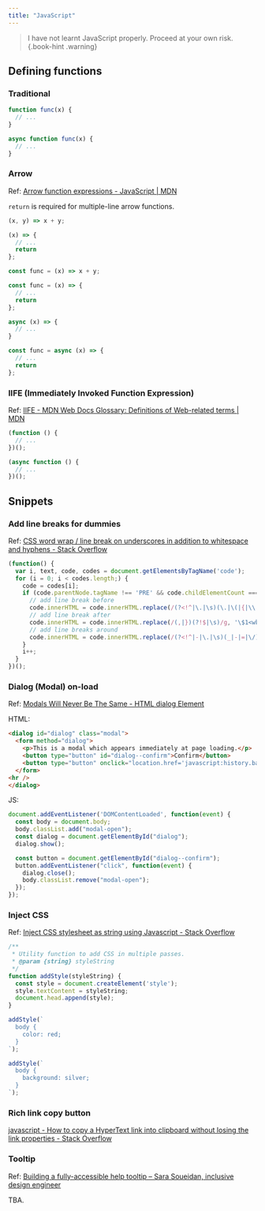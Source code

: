 ```yaml
---
title: "JavaScript"
---
```


> I have not learnt JavaScript properly. Proceed at your own risk.
{.book-hint .warning}

[^1]: test

## Defining functions

### Traditional

```js
function func(x) {
  // ...
}
```

```js
async function func(x) {
  // ...
}
```

### Arrow

Ref: [Arrow function expressions - JavaScript | MDN](https://developer.mozilla.org/en-US/docs/Web/JavaScript/Reference/Functions/Arrow_functions)

`return` is required for multiple-line arrow functions.

```js
(x, y) => x + y;

(x) => {
  // ...
  return
};
```

```js
const func = (x) => x + y;

const func = (x) => {
  // ...
  return
};
```

```js
async (x) => {
  // ...
}

const func = async (x) => {
  // ...
  return
};
```

### IIFE (Immediately Invoked Function Expression)

Ref: [IIFE - MDN Web Docs Glossary: Definitions of Web-related terms | MDN](https://developer.mozilla.org/en-US/docs/Glossary/IIFE)

```js
(function () {
  // ...
})();
```

```js
(async function () {
  // ...
})();
```

## Snippets

### Add line breaks for dummies

Ref: [CSS word wrap / line break on underscores in addition to whitespace and hyphens - Stack Overflow](https://stackoverflow.com/a/29497876)

```js
(function() {
  var i, text, code, codes = document.getElementsByTagName('code');
  for (i = 0; i < codes.length;) {
    code = codes[i];
    if (code.parentNode.tagName !== 'PRE' && code.childElementCount === 0) {
      // add line break before
      code.innerHTML = code.innerHTML.replace(/(?<!^|\.|\s)(\.|\(|{|\\|@)/g, '<wbr />\$1');
      // add line break after
      code.innerHTML = code.innerHTML.replace(/(,|})(?!$|\s)/g, '\$1<wbr />');
      // add line breaks around
      code.innerHTML = code.innerHTML.replace(/(?<!^|-|\.|\s)(_|-|=|\/)(?!$|\s)/g, '<wbr />\$1<wbr />');
    }
    i++;
  }
})();
```

### Dialog \(Modal\) on-load

Ref: [Modals Will Never Be The Same - HTML dialog Element](https://blog.webdevsimplified.com/2023-04/html-dialog/)

HTML:

```html
<dialog id="dialog" class="modal">
  <form method="dialog">
    <p>This is a modal which appears immediately at page loading.</p>
    <button type="button" id="dialog--confirm">Confirm</button>
    <button type="button" onclick="location.href='javascript:history.back()'">Go Back</button>
  </form>
<hr />
</dialog>
```

JS:

```js
document.addEventListener('DOMContentLoaded', function(event) {
  const body = document.body;
  body.classList.add("modal-open");
  const dialog = document.getElementById("dialog");
  dialog.show();

  const button = document.getElementById("dialog--confirm");
  button.addEventListener("click", function(event) {
    dialog.close();
    body.classList.remove("modal-open");
  });
});
```

### Inject CSS

Ref: [Inject CSS stylesheet as string using Javascript - Stack Overflow](https://stackoverflow.com/a/15506705/10668706)

```js
/**
 * Utility function to add CSS in multiple passes.
 * @param {string} styleString
 */
function addStyle(styleString) {
  const style = document.createElement('style');
  style.textContent = styleString;
  document.head.append(style);
}

addStyle(`
  body {
    color: red;
  }
`);

addStyle(`
  body {
    background: silver;
  }
`);
```

### Rich link copy button

[javascript - How to copy a HyperText link into clipboard without losing the link properties - Stack Overflow](https://stackoverflow.com/questions/53003980/)

### Tooltip

Ref: [Building a fully-accessible help tooltip – Sara Soueidan, inclusive design engineer](https://www.sarasoueidan.com/blog/accessible-tooltips/)

TBA.

<!-- 
## Snippets

Strict equal: (my version)

```js
function strictEquals(a, b){
    if Object.is(a, NaN) || Object.is(b, NaN) {
        return false;
    } else if Object.is(a, -0) && Object.is(b, 0) {
        return true;
    } else if Object.is(a, 0) && Object.is(b, -0) {
        return true;
    } else {
        return Object.is(a, b);
    }
}
```

Strict equal: \([Dan Abramov version](https://gist.github.com/gaearon/08a85a33e3d08f3f2ca25fb17bd9d638)\)

```js
// Like a === b
function strictEquals(a, b) {
  if (Object.is(a, b)) {
    // Same value.
    // Is this NaN?
    if (Object.is(a, NaN)) { // We already know a and b are the same, so it's enough to check a.
      // Special case #1.
      return false;
    } else {
      // They are equal!
      return true;
    }
  } else {
    // Different value.
    // Are these 0 and -0?
    if (
      (Object.is(a, 0) && Object.is(b, -0)) ||
      (Object.is(a, -0) && Object.is(b, 0))
    ) {
      // Special case #2.
      return true;
    } else {
      // They are not equal!
      return false;
    }
  }
}
```
 -->
